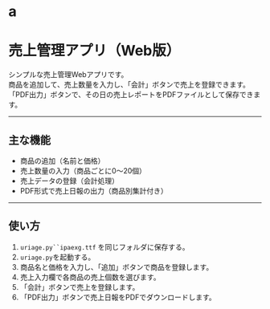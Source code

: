 # a
# 売上管理アプリ（Web版）

シンプルな売上管理Webアプリです。  
商品を追加して、売上数量を入力し、「会計」ボタンで売上を登録できます。  
「PDF出力」ボタンで、その日の売上レポートをPDFファイルとして保存できます。

---

## 主な機能

- 商品の追加（名前と価格）
- 売上数量の入力（商品ごとに0～20個）
- 売上データの登録（会計処理）
- PDF形式で売上日報の出力（商品別集計付き）

---

## 使い方

1. `uriage.py``ipaexg.ttf` を同じフォルダに保存する。  
2. `uriage.py`を起動する。
3. 商品名と価格を入力し、「追加」ボタンで商品を登録します。  
4. 売上入力欄で各商品の売上個数を選びます。  
5. 「会計」ボタンで売上を登録します。  
6. 「PDF出力」ボタンで売上日報をPDFでダウンロードします。

